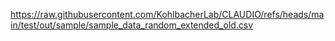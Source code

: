 https://raw.githubusercontent.com/KohlbacherLab/CLAUDIO/refs/heads/main/test/out/sample/sample_data_random_extended_old.csv
